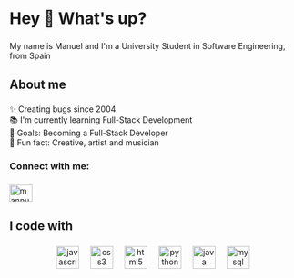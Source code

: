 <h1 align="left">Hey 👋 What's up?</h1>

###

<p align="left">My name is Manuel and I'm a University Student in Software Engineering, from Spain</p>

###

<h2 align="left">About me</h2>

###

<p align="left">✨ Creating bugs since 2004<br>📚 I'm currently learning Full-Stack Development<br>🎯 Goals: Becoming a Full-Stack Developer<br>🎲 Fun fact: Creative, artist and musician</p>

###
<h3 align="left">Connect with me:</h3>

###

<p align="left">
<a href="https://instagram.com/mannung_4" target="blank"><img align="center" src="https://raw.githubusercontent.com/rahuldkjain/github-profile-readme-generator/master/src/images/icons/Social/instagram.svg" alt="mannung_4" height="30" width="40" /></a>
</p>

###

<h2 align="left">I code with</h2>

###

<div align="center">
  <img src="https://cdn.jsdelivr.net/gh/devicons/devicon/icons/javascript/javascript-original.svg" height="40" alt="javascript logo"  />
  <img width="12" />
  <img src="https://cdn.jsdelivr.net/gh/devicons/devicon/icons/css3/css3-original.svg" height="40" alt="css3 logo"  />
  <img width="12" />
  <img src="https://cdn.jsdelivr.net/gh/devicons/devicon/icons/html5/html5-original.svg" height="40" alt="html5 logo"  />
  <img width="12" />
  <img src="https://cdn.jsdelivr.net/gh/devicons/devicon/icons/python/python-original.svg" height="40" alt="python logo"  />
  <img width="12" />
  <img src="https://cdn.jsdelivr.net/gh/devicons/devicon/icons/java/java-original.svg" height="40" alt="java logo"  />
  <img width="12" />
  <img src="https://cdn.jsdelivr.net/gh/devicons/devicon/icons/mysql/mysql-original.svg" height="40" alt="mysql logo"  />
</div>

###
